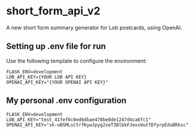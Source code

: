 # short_form_api_v2
A new short form summary generator for Lob postcards, using OpenAI.
## Setting up .env file for run
Use the following template to configure the environment:
```
FLASK_ENV=development
LOB_API_KEY={YOUR LOB API KEY}
OPENAI_API_KEY="{YOUR OPENAI API KEY}"
```
## My personal .env configuration
```
FLASK_ENV=development
LOB_API_KEY="test_41fef6c0ed6dbae478be0de1247d4ca6fc1"
OPENAI_API_KEY="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"
```
